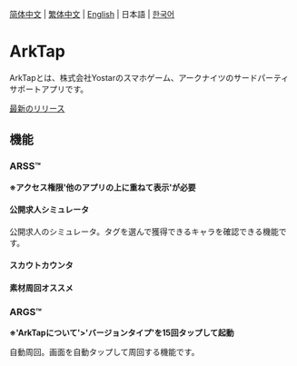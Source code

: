 [简体中文](README.md) | [繁体中文](README_TW.md) | [English](README_EN.md) | 日本語 | [한국어](README_KR.md)
# ArkTap
ArkTapとは、株式会社Yostarのスマホゲーム、アークナイツのサードパーティサポートアプリです。

[最新のリリース](https://github.com/aistra0528/ArknightsTap/releases/latest)

## 機能

### ARSS™
**※アクセス権限'他のアプリの上に重ねて表示'が必要**
#### 公開求人シミュレータ
公開求人のシミュレータ。タグを選んで獲得できるキャラを確認できる機能です。
#### スカウトカウンタ

#### 素材周回オススメ

### ARGS™
**※'ArkTapについて'>'バージョンタイプ'を15回タップして起動**

自動周回。画面を自動タップして周回する機能です。
